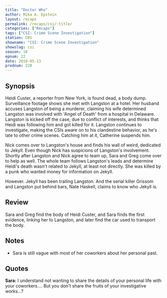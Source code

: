 ```yaml
---
title: "Doctor Who"
author: Mika A. Epstein
layout: recaps
permalink: /recaps/csi/:title/
categories: ["Recaps"]
tags: ["CSI: Crime Scene Investigation"]
station: CBS
showname: "CSI: Crime Scene Investigation"
showslug: csi
season: 10
epnum: 22
date: 2010-05-13
prodnum: 228
---
```


## Synopsis

Heidi Custer, a reporter from New York, is found dead, a body dump. Surveillance footage shows she met with Langston at a hotel. Her husband accuses Langston of being a murderer, claiming his wife determined Langston was involved with 'Angel of Death' from a hospital in Delaware. Langston is kicked off the case, due to conflict of interests, and thinks that Heidi was following him and got killed for it. Langston continues to investigate, making the CSIs aware on to his clandestine behavior, as he's late to other crime scenes. Catching him at it, Catherine suspends him.

Nick comes over to Langston's house and finds his wall of weird, dedicated to Jekyll. Even though Nick has suspicions of Langston's involvement. Shortly after Langston and Nick agree to team up, Sara and Greg come over to help as well. The whole team follows Langston's leads and determine Heidi's death wasn't related to Jekyll, at least not directly. She was killed by a punk who wanted money for information on Jekyll.

However. Jekyll has been trailing Langston. And the serial killer Grissom and Langston put behind bars, Nate Haskell, claims to know who Jekyll is.

## Review

Sara and Greg find the body of Heidi Custer, and Sara finds the first evidence, linking her to Langston, and later find the car used to transport the body.

## Notes

* Sara is still vague with most of her coworkers about her personal past.

## Quotes

**Sara:** I understand not wanting to share the details of your personal life with your coworkers.... But you don't share the fruits of your investigative works...?

